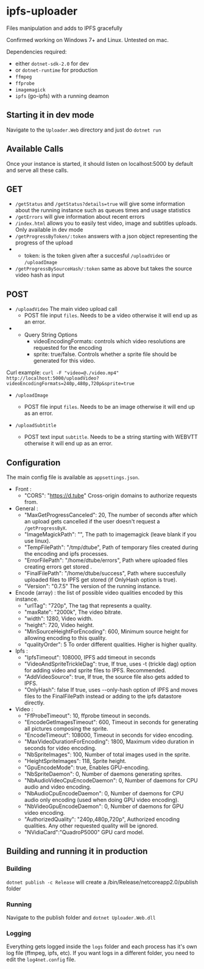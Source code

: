 # ipfs-uploader

Files manipulation and adds to IPFS gracefully

Confirmed working on Windows 7+ and Linux. Untested on mac.

Dependencies required:
* either `dotnet-sdk-2.0` for dev
* or `dotnet-runtime` for production
* `ffmpeg`
* `ffprobe`
* `imagemagick`
* `ipfs` (go-ipfs) with a running deamon

## Starting it in dev mode
Navigate to the `Uploader.Web` directory and just do `dotnet run`

## Available Calls
Once your instance is started, it should listen on localhost:5000 by default and serve all these calls.
## GET
* `/getStatus` and `/getStatus?details=true` will give some information about the running instance such as queues times and usage statistics
* `/getErrors` will give information about recent errors
* `/index.html` allows you to easily test video, image and subtitles uploads. Only available in dev mode
* `/getProgressByToken/:token` answers with a json object representing the progress of the upload
* * token: is the token given after a succesful `/uploadVideo` or `/uploadImage`
* `/getProgressBySourceHash/:token` same as above but takes the source video hash as input

## POST
* `/uploadVideo` The main video upload call
  * POST file input `files`. Needs to be a video otherwise it will end up as an error.
* * Query String Options
    * videoEncodingFormats: controls which video resolutions are requested for the encoding
    * sprite: true/false. Controls whether a sprite file should be generated for this video.

Curl example: ``curl -F "video=@./video.mp4"  http://localhost:5000/uploadVideo?videoEncodingFormats=240p,480p,720p&sprite=true``

* `/uploadImage` 
  * POST file input `files`. Needs to be an image otherwise it will end up as an error.

* `/uploadSubtitle` 
  * POST text input `subtitle`. Needs to be a string starting with WEBVTT otherwise it will end up as an error.

## Configuration
The main config file is available as `appsettings.json`.

* Front :
  * "CORS": "https://d.tube"					Cross-origin domains to authorize requests from.
* General :
  * "MaxGetProgressCanceled": 20,				The number of seconds after which an upload gets cancelled if the user doesn't request a `/getProgressByX`.
  * "ImageMagickPath": "",						The path to imagemagick (leave blank if you use linux).
  * "TempFilePath": "/tmp/dtube",		Path of temporary files created during the encoding and ipfs processes.
  * "ErrorFilePath": "/home/dtube/errors",	Path where uploaded files creating errors get stored .
  * "FinalFilePath": "/home/dtube/success",	Path where succesfully uploaded files to IPFS get stored (if OnlyHash option is true).
  * "Version": "0.7.5"							The version of the running instance.
* Encode (array) : the list of possible video qualities encoded by this instance.
  * "urlTag": "720p",							The tag that represents a quality.
  * "maxRate": "2000k",						The video bitrate.
  * "width": 1280,							Video width.
  * "height": 720,							Video height.
  * "MinSourceHeightForEncoding": 600,		Minimum source height for allowing encoding to this quality.
  * "qualityOrder": 5							To order different qualities. Higher is higher quality.
* Ipfs :
  * "IpfsTimeout": 108000,						IPFS add timeout in seconds
  * "VideoAndSpriteTrickleDag": true,			If true, uses -t (trickle dag) option for adding video and sprite files to IPFS. Recommended.
  * "AddVideoSource": true,						If true, the source file also gets added to IPFS.
  * "OnlyHash": false							If true, uses --only-hash option of IPFS and moves files to the FinalFilePath instead or adding to the ipfs datastore directly.
* Video :
  * "FfProbeTimeout": 10,						ffprobe timeout in seconds.
  * "EncodeGetImagesTimeout": 600,				Timeout in seconds for generating all pictures composing the sprite.
  * "EncodeTimeout": 108000,					Timeout in seconds for video encoding.
  * "MaxVideoDurationForEncoding": 1800,		Maximum video duration in seconds for video encoding.
  * "NbSpriteImages": 100,						Number of total images used in the sprite.
  * "HeightSpriteImages": 118,					Sprite height.
  * "GpuEncodeMode": true,						Enables GPU-encoding.
  * "NbSpriteDaemon": 0,						Number of daemons generating sprites.
  * "NbAudioVideoCpuEncodeDaemon": 0,			Number of daemons for CPU audio and video encoding.
  * "NbAudioCpuEncodeDaemon": 0,				Number of daemons for CPU audio only encoding (used when doing GPU video encoding).
  * "NbVideoGpuEncodeDaemon": 0,				Number of daemons for GPU video encoding.
  * "AuthorizedQuality": "240p,480p,720p",				Authorized encoding qualities. Any other requested quality will be ignored.
  * "NVidiaCard":"QuadroP5000"					GPU card model.

## Building and running it in production

### Building

`dotnet publish -c Release` will create a /bin/Release/netcoreapp2.0/publish folder

### Running

Navigate to the publish folder and `dotnet Uploader.Web.dll`

### Logging

Everything gets logged inside the `logs` folder and each process has it's own log file (ffmpeg, ipfs, etc). If you want logs in a different folder, you need to edit the `log4net.config` file.
